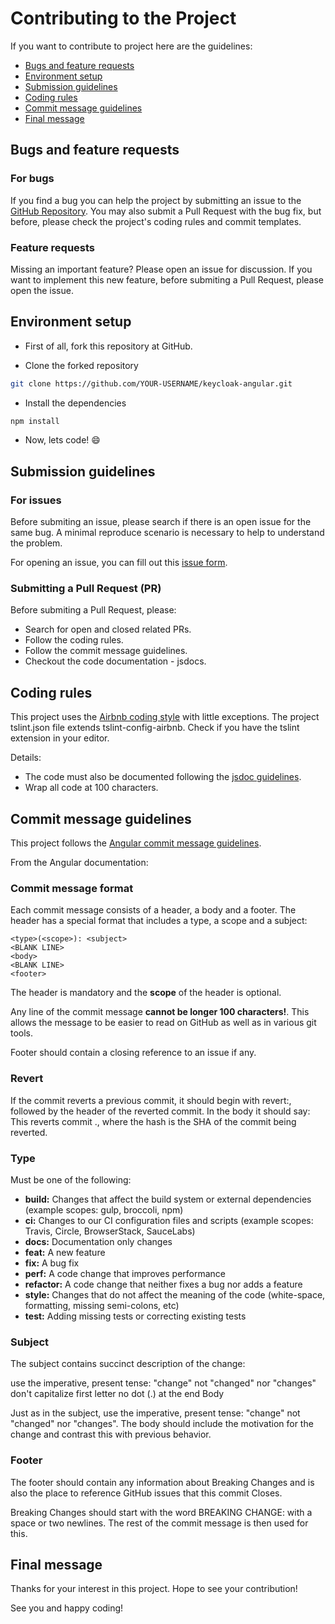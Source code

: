 # Contributing to the Project

If you want to contribute to project here are the guidelines:

- [Bugs and feature requests](#bfr)
- [Environment setup](#ese)
- [Submission guidelines](#sug)
- [Coding rules](#cru)
- [Commit message guidelines](#cmg)
- [Final message](#fmg)

## <a name="bfr"></a> Bugs and feature requests

### For bugs

If you find a bug you can help the project by submitting an issue to the [GitHub Repository](https://www.github.com/mauriciovigolo/keycloak-angular). You may also submit a Pull Request with the bug fix, but before, please check the project's coding rules and commit templates.

### Feature requests

Missing an important feature? Please open an issue for discussion. If you want to implement this new feature, before submiting a Pull Request, please open the issue.

## <a name="ese"></a> Environment setup

- First of all, fork this repository at GitHub.

- Clone the forked repository

```sh
git clone https://github.com/YOUR-USERNAME/keycloak-angular.git
```

- Install the dependencies

```sh
npm install
```

- Now, lets code! :smile:

## <a name="sug"></a> Submission guidelines

### For issues

Before submiting an issue, please search if there is an open issue for the same bug. A minimal reproduce scenario is necessary to help to understand the problem.

For opening an issue, you can fill out this [issue form](https://github.com/mauriciovigolo/keycloak-angular/issues/new).

### Submitting a Pull Request (PR)

Before submiting a Pull Request, please:

- Search for open and closed related PRs.
- Follow the coding rules.
- Follow the commit message guidelines.
- Checkout the code documentation - jsdocs.

## <a name="cru"></a> Coding rules

This project uses the [Airbnb coding style](https://github.com/airbnb/javascript) with little
exceptions. The project tslint.json file extends tslint-config-airbnb. Check if you have the tslint
extension in your editor.

Details:

- The code must also be documented following the [jsdoc guidelines](http://usejsdoc.org/).
- Wrap all code at 100 characters.

## <a name="cmg"></a> Commit message guidelines

This project follows the [Angular commit message guidelines](https://github.com/angular/angular/blob/main/CONTRIBUTING.md#commit).

From the Angular documentation:

### Commit message format

Each commit message consists of a header, a body and a footer. The header has a special format that includes a type, a scope and a subject:

```
<type>(<scope>): <subject>
<BLANK LINE>
<body>
<BLANK LINE>
<footer>
```

The header is mandatory and the **scope** of the header is optional.

Any line of the commit message **cannot be longer 100 characters!**. This allows the message to be easier to read on GitHub as well as in various git tools.

Footer should contain a closing reference to an issue if any.

### Revert

If the commit reverts a previous commit, it should begin with revert:, followed by the header of the reverted commit. In the body it should say: This reverts commit <hash>., where the hash is the SHA of the commit being reverted.

### Type

Must be one of the following:

- **build:** Changes that affect the build system or external dependencies (example scopes: gulp, broccoli, npm)
- **ci:** Changes to our CI configuration files and scripts (example scopes: Travis, Circle, BrowserStack, SauceLabs)
- **docs:** Documentation only changes
- **feat:** A new feature
- **fix:** A bug fix
- **perf:** A code change that improves performance
- **refactor:** A code change that neither fixes a bug nor adds a feature
- **style:** Changes that do not affect the meaning of the code (white-space, formatting, missing semi-colons, etc)
- **test:** Adding missing tests or correcting existing tests

### Subject

The subject contains succinct description of the change:

use the imperative, present tense: "change" not "changed" nor "changes"
don't capitalize first letter
no dot (.) at the end
Body

Just as in the subject, use the imperative, present tense: "change" not "changed" nor "changes". The body should include the motivation for the change and contrast this with previous behavior.

### Footer

The footer should contain any information about Breaking Changes and is also the place to reference GitHub issues that this commit Closes.

Breaking Changes should start with the word BREAKING CHANGE: with a space or two newlines. The rest of the commit message is then used for this.

## <a name="fmg"></a> Final message

Thanks for your interest in this project. Hope to see your contribution!

See you and happy coding!
